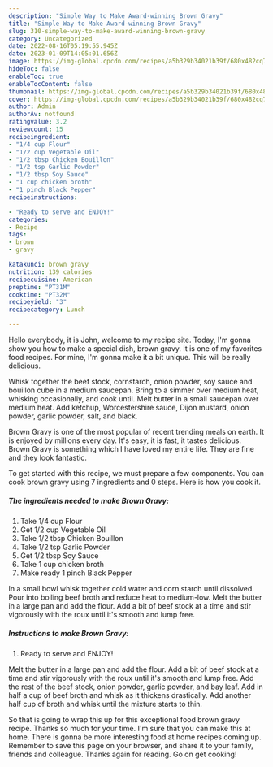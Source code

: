 ```yaml
---
description: "Simple Way to Make Award-winning Brown Gravy"
title: "Simple Way to Make Award-winning Brown Gravy"
slug: 310-simple-way-to-make-award-winning-brown-gravy
category: Uncategorized
date: 2022-08-16T05:19:55.945Z
date: 2023-01-09T14:05:01.656Z
image: https://img-global.cpcdn.com/recipes/a5b329b34021b39f/680x482cq70/brown-gravy-recipe-main-photo.jpg
hideToc: false
enableToc: true
enableTocContent: false
thumbnail: https://img-global.cpcdn.com/recipes/a5b329b34021b39f/680x482cq70/brown-gravy-recipe-main-photo.jpg
cover: https://img-global.cpcdn.com/recipes/a5b329b34021b39f/680x482cq70/brown-gravy-recipe-main-photo.jpg
author: Admin
authorAv: notfound
ratingvalue: 3.2
reviewcount: 15
recipeingredient:
- "1/4 cup Flour"
- "1/2 cup Vegetable Oil"
- "1/2 tbsp Chicken Bouillon"
- "1/2 tsp Garlic Powder"
- "1/2 tbsp Soy Sauce"
- "1 cup chicken broth"
- "1 pinch Black Pepper"
recipeinstructions:

- "Ready to serve and ENJOY!"
categories:
- Recipe
tags:
- brown
- gravy

katakunci: brown gravy 
nutrition: 139 calories
recipecuisine: American
preptime: "PT31M"
cooktime: "PT32M"
recipeyield: "3"
recipecategory: Lunch

---
```



Hello everybody, it is John, welcome to my recipe site. Today, I'm gonna show you how to make a special dish, brown gravy. It is one of my favorites food recipes. For mine, I'm gonna make it a bit unique. This will be really delicious.

Whisk together the beef stock, cornstarch, onion powder, soy sauce and bouillon cube in a medium saucepan. Bring to a simmer over medium heat, whisking occasionally, and cook until. Melt butter in a small saucepan over medium heat. Add ketchup, Worcestershire sauce, Dijon mustard, onion powder, garlic powder, salt, and black.

Brown Gravy is one of the most popular of recent trending meals on earth. It is enjoyed by millions every day. It's easy, it is fast, it tastes delicious. Brown Gravy is something which I have loved my entire life. They are fine and they look fantastic.


To get started with this recipe, we must prepare a few components. You can cook brown gravy using 7 ingredients and 0 steps. Here is how you cook it.

<!--inarticleads1-->

##### The ingredients needed to make Brown Gravy:

1. Take 1/4 cup Flour
1. Get 1/2 cup Vegetable Oil
1. Take 1/2 tbsp Chicken Bouillon
1. Take 1/2 tsp Garlic Powder
1. Get 1/2 tbsp Soy Sauce
1. Take 1 cup chicken broth
1. Make ready 1 pinch Black Pepper


In a small bowl whisk together cold water and corn starch until dissolved. Pour into boiling beef broth and reduce heat to medium-low. Melt the butter in a large pan and add the flour. Add a bit of beef stock at a time and stir vigorously with the roux until it&#39;s smooth and lump free. 

<!--inarticleads2-->

##### Instructions to make Brown Gravy:


1. Ready to serve and ENJOY!

Melt the butter in a large pan and add the flour. Add a bit of beef stock at a time and stir vigorously with the roux until it&#39;s smooth and lump free. Add the rest of the beef stock, onion powder, garlic powder, and bay leaf. Add in half a cup of beef broth and whisk as it thickens drastically. Add another half cup of broth and whisk until the mixture starts to thin. 

So that is going to wrap this up for this exceptional food brown gravy recipe. Thanks so much for your time. I'm sure that you can make this at home. There is gonna be more interesting food at home recipes coming up. Remember to save this page on your browser, and share it to your family, friends and colleague. Thanks again for reading. Go on get cooking!
